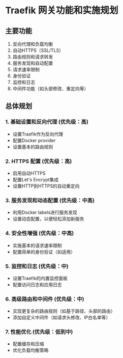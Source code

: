 
# Traefik 网关功能和实施规划

## 主要功能

1. 反向代理和负载均衡
2. 自动HTTPS（SSL/TLS）
3. 路由规则和请求转发
4. 服务发现和自动配置
5. 请求速率限制
6. 身份验证
7. 监控和日志
8. 中间件功能（如头部修改、重定向等）

## 总体规划

### 1. 基础设置和反向代理 (优先级：高)
- 设置Traefik作为反向代理
- 配置Docker provider
- 设置基本的路由规则

### 2. HTTPS 配置 (优先级：高)
- 启用自动HTTPS
- 配置Let's Encrypt集成
- 设置HTTP到HTTPS的自动重定向

### 3. 服务发现和动态配置 (优先级：中高)
- 利用Docker labels进行服务发现
- 设置动态配置，以便轻松添加新服务

### 4. 安全性增强 (优先级：中高)
- 实施基本的请求速率限制
- 配置简单的身份验证（如适用）

### 5. 监控和日志 (优先级：中)
- 设置Traefik的内置监控面板
- 配置访问日志和应用日志

### 6. 高级路由和中间件 (优先级：中)
- 实现更复杂的路由规则（如基于路径、头部的路由）
- 添加自定义中间件（如请求头修改、IP白名单等）

### 7. 性能优化 (优先级：低到中)
- 配置缓存和压缩
- 优化负载均衡策略